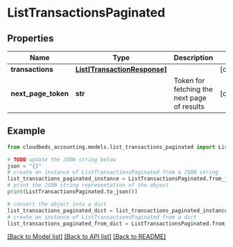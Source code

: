 # ListTransactionsPaginated


## Properties

Name | Type | Description | Notes
------------ | ------------- | ------------- | -------------
**transactions** | [**List[TransactionResponse]**](TransactionResponse.md) |  | [optional] 
**next_page_token** | **str** | Token for fetching the next page of results | [optional] 

## Example

```python
from cloudbeds_accounting.models.list_transactions_paginated import ListTransactionsPaginated

# TODO update the JSON string below
json = "{}"
# create an instance of ListTransactionsPaginated from a JSON string
list_transactions_paginated_instance = ListTransactionsPaginated.from_json(json)
# print the JSON string representation of the object
print(ListTransactionsPaginated.to_json())

# convert the object into a dict
list_transactions_paginated_dict = list_transactions_paginated_instance.to_dict()
# create an instance of ListTransactionsPaginated from a dict
list_transactions_paginated_from_dict = ListTransactionsPaginated.from_dict(list_transactions_paginated_dict)
```
[[Back to Model list]](../README.md#documentation-for-models) [[Back to API list]](../README.md#documentation-for-api-endpoints) [[Back to README]](../README.md)


